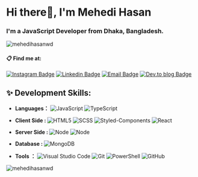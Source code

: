    <h1 align="left">Hi there👋, I'm Mehedi Hasan</h1>
  <h3 align="left">I'm a JavaScript Developer from Dhaka, Bangladesh.</h3>

  <p align="left"> <img
      src="https://komarev.com/ghpvc/?username=mehedihasanwd&label=Profile%20views&color=0e75b6&style=flat"
      alt="mehedihasanwd" /> </p>

  #### 📋 Find me at:

  [![Instagram
  Badge](https://img.shields.io/badge/-Instagram-E4405F?style=flat-square&labelColor=E4405F&logo=instagram&logoColor=white&link=https://www.instagram.com/mehedihasanwd)](https://instagram.com/mehedihasanwd)
  [![Linkedin
  Badge](https://img.shields.io/badge/-Linkedin-blue?style=flat-square&logo=Linkedin&logoColor=white&link=https://www.linkedin.com/in/mehedihasanwd/)](https://www.linkedin.com/in/mehedihasanwd/)
  [![Email
  Badge](https://img.shields.io/badge/-Email-c14438?style=flat-square&logo=Gmail&logoColor=white&link=mailto:hellomehediwd@gmail.com)](mailto:hellomehediwd@gmail.com)
  [![Dev.to blog
  Badge](https://img.shields.io/badge/dev.to-0A0A0A?style=for-the-badge&logo=dev.to&logoColor=white)](https://dev.to/mehedihasanwd)


  ## ✨ Development Skills:
  - <b>Languages：</b> ![JavaScript](https://img.shields.io/badge/-JavaScript-yellow?style=flat-circle&logo=javascript)
  ![TypeScript](https://img.shields.io/badge/-TypeScript-LightGray?style=flat-circle&logo=typescript)

  - <b> Client Side : </b> ![HTML5](https://img.shields.io/badge/-HTML5-orange?style=flat-circle&logo=html5)
  ![SCSS](https://img.shields.io/badge/-SASS-pink?style=flat-circle&logo=sass)
  ![Styled-Components](https://img.shields.io/badge/styled--components-v4.4.1-orange)
  ![React](https://img.shields.io/badge/-React-blue?style=flat-circle&logo=react)

  - <b> Server Side : </b> ![Node](https://img.shields.io/badge/-NodeJs-green?style=flat-circle&logo=node)
  ![Node](https://img.shields.io/badge/-Express-LightGray?style=flat-circle&logo=express)

  - <b>Database : </b> ![MongoDB](https://img.shields.io/badge/-MongoDB-green?style=flat-circle&logo=mongoDB)

  - <b>Tools ：</b> ![Visual Studio
  Code](https://img.shields.io/badge/Visual%20Studio%20Code-0078d7.svg?style=for-the-badge&logo=visual-studio-code&logoColor=white)
  ![Git](https://img.shields.io/badge/git-%23F05033.svg?style=for-the-badge&logo=git&logoColor=white)
  ![PowerShell](https://img.shields.io/badge/PowerShell-%235391FE.svg?style=for-the-badge&logo=powershell&logoColor=white)
  ![GitHub](https://img.shields.io/badge/github-%23121011.svg?style=for-the-badge&logo=github&logoColor=white)



  <p><img align="center"
      src="https://github-readme-stats.vercel.app/api/top-langs?username=mehedihasanwd&show_icons=true&locale=en&layout=compact"
      alt="mehedihasanwd" /></p>
